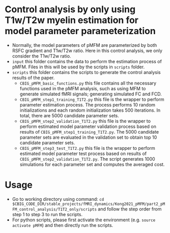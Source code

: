 # Control analysis by only using T1w/T2w myelin estimation for model parameter parameterization
* Normally, the model parameters of pMFM are parameterized by both RSFC gradient and T1w/T2w ratio. Here in this control analysis, we only consider the T1w/T2w ratio.
* `input` this folder contains the data to perform the estimation process of pMFM. Files in this will be used by the scripts in `scripts` folder.
* `scripts` this folder contains the scripts to generate the control analysis results of the paper. 
    * `CBIG_pMFM_basic_functions.py` this file contains all the necessary functions used in the pMFM analysis, such as using MFM to generate simulated fMRI signals; generating simulated FC and FCD.
    * `CBIG_pMFM_step1_training_T1T2.py` this file is the wrapper to perform parameter estimation process. The process performs 10 random initializations and each random initialization takes 500 iterations. In total, there are 5000 candidate parameter sets.
    * `CBIG_pMFM_step2_validation_T1T2.py` this file is the wrapper to perform estimated model parameter validation process based on results of `CBIG_pMFM_step1_training_T1T2.py`. The 5000 candidate parameter sets are evaluated in the validation set to obtain top 10 candidate parameter sets.
    * `CBIG_pMFM_step3_test_T1T2.py` this file is the wrapper to perform estimated model parameter test process based on results of `CBIG_pMFM_step2_validation_T1T2.py`. The script generates 1000 simulations for each parameter set and computes the averaged cost.


# Usage
* Go to working directory using command: `cd $CBIG_CODE_DIR/stable_projects/fMRI_dynamics/Kong2021_pMFM/part2_pMFM_control_analysis/T1T2_only/scripts` and follow the step order from step 1 to step 3 to run the scripts.
* For python scripts, please first activate the environment (e.g. `source activate pMFM`) and then directly run the scripts.